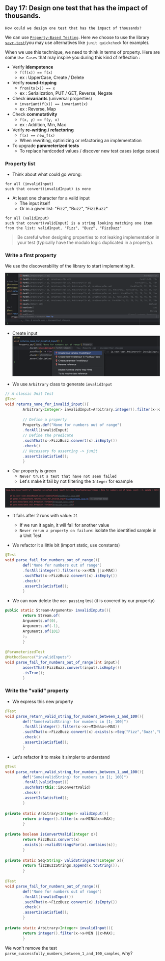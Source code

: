 ## Day 17: Design one test that has the impact of thousands.

`How could we design one test that has the impact of thousands?`

We can use [`Property-Based Testing`](https://xtrem-tdd.netlify.app/flavours/pbt/). Here we choose to use the
library [`vavr-test`](https://github.com/vavr-io/vavr-test)(you may use alternatives like `junit quickcheck` for
example).

When we use this technique, we need to think in terms of property.
Here are some `Use Cases` that may inspire you during this kind of reflection :

- Verify **idempotence**
    - `f(f(x)) == f(x)`
    - ex : UpperCase, Create / Delete
- Verify **round-tripping**
    - `from(to(x)) == x`
    - ex : Serialization, PUT / GET, Reverse, Negate
- Check **invariants** (universal properties)
    - `invariant(f(x)) == invariant(x)`
    - ex : Reverse, Map
- Check **commutativity**
    - `f(x, y) == f(y, x)`
    - ex : Addition, Min, Max
- Verify **re-writing / refactoring**
    - `f(x) == new_f(x)`
    - When rewriting, optimizing or refactoring an implementation
- To upgrade **parameterized tests**
    - To replace hardcoded values / discover new test cases (edge cases)

### Property list

- Think about what could go wrong:

```text
for all (invalidInput)
such that convert(invalidInput) is none
```

- At least one character for a valid input
    - The input itself
    - Or in a given list: "Fizz", "Buzz", "FizzBuzz"

```text
for all (validInput)
such that convert(validInput) is a string looking matching one item from the list: validInput, "Fizz", "Buzz", "FizzBuzz"
```

> Be careful when designing properties to not leaking implementation in your test (typically have the modulo logic
> duplicated in a property).

### Write a first property

We use the discoverability of the library to start implementing it.

![Discover lib](img/discoverability.png)

- Create input
  ![Generate input](img/create-input.png)

- We use `Arbitrary` class to generate `invalidInput`

```java
// A classic Unit Test
@Test
void returns_none_for_invalid_input(){
        Arbitrary<Integer> invalidInput=Arbitrary.integer().filter(x->x< 1||x>100);

        // Define a property
        Property.def("None for numbers out of range")
        .forAll(invalidInput)
        // Define the predicate
        .suchThat(x->FizzBuzz.convert(x).isEmpty())
        .check()
        // Necessary fo asserting -> junit
        .assertIsSatisfied();
        }
```

- Our property is green
    - `Never trust a test that have not seen failed`
    - Let's make it fail by not filtering the `Integer` for example

![Failing property](img/failing-property.png)

- It fails after 2 runs with value: `21`
    - If we run it again, it will fail for another value
    - `Never rerun a property on failure`: isolate the identified sample in a Unit Test

- We refactor it a little bit (import static, use constants)

```java
@Test
void parse_fail_for_numbers_out_of_range(){
        def("None for numbers out of range")
        .forAll(integer().filter(x->x<MIN ||x>MAX))
        .suchThat(x->FizzBuzz.convert(x).isEmpty())
        .check()
        .assertIsSatisfied();
        }
```

- We can now delete the `non passing` test (it is covered by our property)

```java
public static Stream<Arguments> invalidInputs(){
        return Stream.of(
        Arguments.of(0),
        Arguments.of(-1),
        Arguments.of(101)
        );
        }

@ParameterizedTest
@MethodSource("invalidInputs")
void parse_fail_for_numbers_out_of_range(int input){
        assertThat(FizzBuzz.convert(input).isEmpty())
        .isTrue();
        }
```

### Write the "valid" property

- We express this new property

```java
@Test
void parse_return_valid_string_for_numbers_between_1_and_100(){
        def("Some(validString) for numbers in [1; 100]")
        .forAll(integer().filter(x->x>=MIN&&x<=MAX))
        .suchThat(x->FizzBuzz.convert(x).exists(s->Seq("Fizz","Buzz","FizzBuzz",x.toString()).contains(s)))
        .check()
        .assertIsSatisfied();
        }
```

- Let's refactor it to make it simpler to understand

```java
@Test
void parse_return_valid_string_for_numbers_between_1_and_100(){
        def("Some(validString) for numbers in [1; 100]")
        .forAll(validInput())
        .suchThat(this::isConvertValid)
        .check()
        .assertIsSatisfied();
        }

private static Arbitrary<Integer> validInput(){
        return integer().filter(x->x>MIN&&x<=MAX);
        }

private boolean isConvertValid(Integer x){
        return FizzBuzz.convert(x)
        .exists(s->validStringsFor(x).contains(s));
        }

private static Seq<String> validStringsFor(Integer x){
        return fizzBuzzStrings.append(x.toString());
        }

@Test
void parse_fail_for_numbers_out_of_range(){
        def("None for numbers out of range")
        .forAll(invalidInput())
        .suchThat(x->FizzBuzz.convert(x).isEmpty())
        .check()
        .assertIsSatisfied();
        }

private static Arbitrary<Integer> invalidInput(){
        return integer().filter(x->x<MIN ||x>MAX);
        }
```

We won't remove the test `parse_successfully_numbers_between_1_and_100_samples`, why?